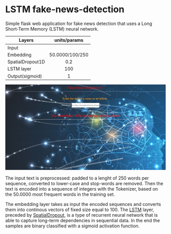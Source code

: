 # LSTM fake-news-detection
Simple flask web application for fake news detection that uses a Long Short-Term Memory (LSTM) neural network.

| Layers              |       units/params     |
|---------------------|:----------------------:|
| Input               |                        |
| Embedding           |      50.0000/100/250   |
| SpatialDropout1D    |           0.2          |
| LSTM layer          |           100          | 
| Output(sigmoid)     |            1           |



![](static/web_ui.png)

The input text is preprocessed: padded to a lenght of 250 words per sequence, converted to lower-case and stop-words are removed.  Then the text is encoded into a sequence of integers with the Tokenizer, based on the 50.0000 most frequent words in the training set.

The embedding layer takes as input the encoded sequences and converts them into continous vectors of fixed size equal to 100.
The [LSTM](https://en.wikipedia.org/wiki/Long_short-term_memory) layer, preceded by [SpatialDropout](https://keras.io/api/layers/regularization_layers/spatial_dropout1d/), is a type of recurrent neural network that is able to capture long-term dependencies in sequential data.
In the end the samples are binary classified with a sigmoid activation function.
